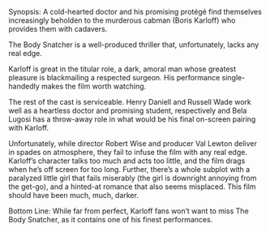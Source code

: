 Synopsis: A cold-hearted doctor and his promising protégé find themselves increasingly beholden to the murderous cabman (Boris Karloff) who provides them with cadavers.

The Body Snatcher is a well-produced thriller that, unfortunately, lacks any real edge.

Karloff is great in the titular role, a dark, amoral man whose greatest pleasure is blackmailing a respected surgeon.  His performance single-handedly makes the film worth watching. 

The rest of the cast is serviceable.  Henry Daniell and Russell Wade work well as a heartless doctor and promising student, respectively and Bela Lugosi  has a throw-away role in what would be his final on-screen pairing with Karloff. 

Unfortunately, while director Robert Wise and producer Val Lewton deliver in spades on atmosphere, they fail to infuse the film with any real edge.  Karloff’s character talks too much and acts too little, and the film drags when he’s off screen for too long.  Further, there’s a whole subplot with a paralyzed little girl that fails miserably (the girl is downright annoying from the get-go), and a hinted-at romance that also seems misplaced.  This film should have been much, much, darker.

Bottom Line: While far from perfect, Karloff fans won’t want to miss The Body Snatcher, as it contains one of his finest performances.